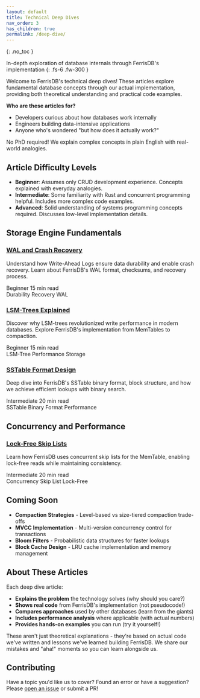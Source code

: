 ```yaml
---
layout: default
title: Technical Deep Dives
nav_order: 3
has_children: true
permalink: /deep-dive/
---
```


{: .no_toc }

In-depth exploration of database internals through FerrisDB's implementation
{: .fs-6 .fw-300 }

Welcome to FerrisDB's technical deep dives! These articles explore fundamental database concepts through our actual implementation, providing both theoretical understanding and practical code examples.

**Who are these articles for?**

- Developers curious about how databases work internally
- Engineers building data-intensive applications
- Anyone who's wondered "but how does it actually work?"

No PhD required! We explain complex concepts in plain English with real-world analogies.

## Article Difficulty Levels

- **Beginner**: Assumes only CRUD development experience. Concepts explained with everyday analogies.
- **Intermediate**: Some familiarity with Rust and concurrent programming helpful. Includes more complex code examples.
- **Advanced**: Solid understanding of systems programming concepts required. Discusses low-level implementation details.

## Storage Engine Fundamentals

<div class="article-grid">
  <div class="article-card">
    <h3><a href="{{ '/deep-dive/wal-crash-recovery/' | relative_url }}">WAL and Crash Recovery</a></h3>
    <p>Understand how Write-Ahead Logs ensure data durability and enable crash recovery. Learn about FerrisDB's WAL format, checksums, and recovery process.</p>
    <div class="article-meta">
      <span class="difficulty beginner">Beginner</span>
      <span class="reading-time">15 min read</span>
    </div>
    <div class="article-tags">
      <span class="tag">Durability</span>
      <span class="tag">Recovery</span>
      <span class="tag">WAL</span>
    </div>
  </div>

  <div class="article-card">
    <h3><a href="{{ '/deep-dive/lsm-trees/' | relative_url }}">LSM-Trees Explained</a></h3>
    <p>Discover why LSM-trees revolutionized write performance in modern databases. Explore FerrisDB's implementation from MemTables to compaction.</p>
    <div class="article-meta">
      <span class="difficulty beginner">Beginner</span>
      <span class="reading-time">15 min read</span>
    </div>
    <div class="article-tags">
      <span class="tag">LSM-Tree</span>
      <span class="tag">Performance</span>
      <span class="tag">Storage</span>
    </div>
  </div>

  <div class="article-card">
    <h3><a href="{{ '/deep-dive/sstable-design/' | relative_url }}">SSTable Format Design</a></h3>
    <p>Deep dive into FerrisDB's SSTable binary format, block structure, and how we achieve efficient lookups with binary search.</p>
    <div class="article-meta">
      <span class="difficulty intermediate">Intermediate</span>
      <span class="reading-time">20 min read</span>
    </div>
    <div class="article-tags">
      <span class="tag">SSTable</span>
      <span class="tag">Binary Format</span>
      <span class="tag">Performance</span>
    </div>
  </div>
</div>

## Concurrency and Performance

<div class="article-grid">
  <div class="article-card">
    <h3><a href="{{ '/deep-dive/concurrent-skip-list/' | relative_url }}">Lock-Free Skip Lists</a></h3>
    <p>Learn how FerrisDB uses concurrent skip lists for the MemTable, enabling lock-free reads while maintaining consistency.</p>
    <div class="article-meta">
      <span class="difficulty intermediate">Intermediate</span>
      <span class="reading-time">20 min read</span>
    </div>
    <div class="article-tags">
      <span class="tag">Concurrency</span>
      <span class="tag">Skip List</span>
      <span class="tag">Lock-Free</span>
    </div>
  </div>
</div>

## Coming Soon

<div class="coming-soon">
  <ul>
    <li><strong>Compaction Strategies</strong> - Level-based vs size-tiered compaction trade-offs</li>
    <li><strong>MVCC Implementation</strong> - Multi-version concurrency control for transactions</li>
    <li><strong>Bloom Filters</strong> - Probabilistic data structures for faster lookups</li>
    <li><strong>Block Cache Design</strong> - LRU cache implementation and memory management</li>
  </ul>
</div>

## About These Articles

Each deep dive article:

- **Explains the problem** the technology solves (why should you care?)
- **Shows real code** from FerrisDB's implementation (not pseudocode!)
- **Compares approaches** used by other databases (learn from the giants)
- **Includes performance analysis** where applicable (with actual numbers)
- **Provides hands-on examples** you can run (try it yourself!)

These aren't just theoretical explanations - they're based on actual code we've written and lessons we've learned building FerrisDB. We share our mistakes and "aha!" moments so you can learn alongside us.

## Contributing

Have a topic you'd like us to cover? Found an error or have a suggestion? Please [open an issue](https://github.com/ferrisdb/ferrisdb/issues) or submit a PR!
